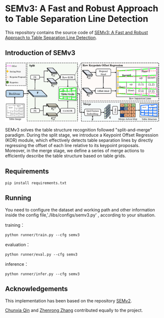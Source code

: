 # SEMv3: A Fast and Robust Approach to Table Separation Line Detection

This repository contains the source code of [SEMv3: A Fast and Robust Approach to Table Separation Line Detection](https://markdown.com.cn/basic-syntax/links.html).

## Introduction of SEMv3

![overtview](./overview.png)

SEMv3 solves the table structure recognition followed "split-and-merge" paradigm. During the split stage, we introduce a Keypoint Offset Regression (KOR) module, which effectively detects table separation lines by directly regressing the offset of each line relative to its keypoint proposals. Moreover, in the merge stage, we define a series of merge actions to efficiently describe the table structure based on table grids. 


## Requirements

```
pip install requirements.txt
```

## Running

You need to configure the dataset and working path and other information inside the config file,'./libs/configs/semv3.py' , according to your situation.

training：

```
python runner/train.py --cfg semv3
```

evaluation：

```
python runner/eval.py --cfg semv3
```

inference：

```
python runner/infer.py --cfg semv3
```

## Acknowledgements

This implementation has been based on the repository [SEMv2](https://github.com/ZZR8066/SEMv2/tree/main/SEMv2).  

[Chunxia Qin](https://github.com/Chunchunwumu) and [Zhenrong Zhang](https://github.com/ZZR8066) contributed equally to the project.
